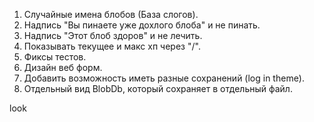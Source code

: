 1. Случайные имена блобов (База слогов).
2. Надпись "Вы пинаете уже дохлого блоба" и не пинать.
3. Надпись "Этот блоб здоров" и не лечить.
4. Показывать текущее и макс хп через "/".
5. Фиксы тестов.
6. Дизайн веб форм.
7. Добавить возможность иметь разные сохранений (log in theme).
8. Отдельный вид BlobDb, который сохраняет в отдельный файл.

look